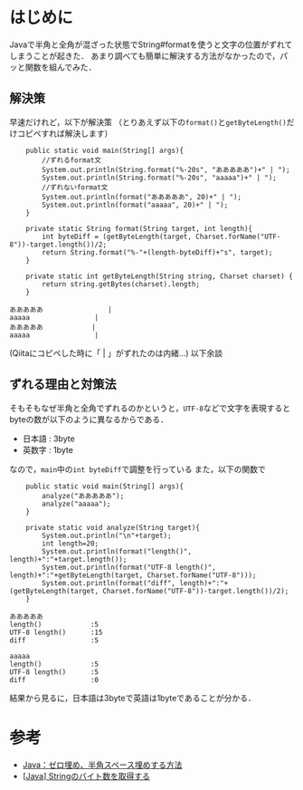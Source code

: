 # はじめに

Javaで半角と全角が混ざった状態でString#formatを使うと文字の位置がずれてしまうことが起きた．
あまり調べても簡単に解決する方法がなかったので，パッと関数を組んでみた．

## 解決策

早速だけれど，以下が解決策
（とりあえず以下の`format()`と`getByteLength()`だけコピペすれば解決します）

```java:main
    public static void main(String[] args){
        //ずれるformat文
        System.out.println(String.format("%-20s", "あああああ")+" | ");
        System.out.println(String.format("%-20s", "aaaaa")+" | ");
        //ずれないformat文
        System.out.println(format("あああああ", 20)+" | ");
        System.out.println(format("aaaaa", 20)+" | ");
    }

    private static String format(String target, int length){
        int byteDiff = (getByteLength(target, Charset.forName("UTF-8"))-target.length())/2;
        return String.format("%-"+(length-byteDiff)+"s", target);
    }

    private static int getByteLength(String string, Charset charset) {
        return string.getBytes(charset).length;
    }
```

```markdown:result
あああああ                | 
aaaaa                | 
あああああ            | 
aaaaa                | 
```

(Qiitaにコピペした時に「 | 」がずれたのは内緒...)
以下余談

## ずれる理由と対策法

そもそもなぜ半角と全角でずれるのかというと，`UTF-8`などで文字を表現するとbyteの数が以下のように異なるからである．

* 日本語 : 3byte
* 英数字 : 1byte

なので，`main`中の`int byteDiff`で調整を行っている
また，以下の関数で

```java:analyze
    public static void main(String[] args){
        analyze("あああああ");
        analyze("aaaaa");
    }

    private static void analyze(String target){
        System.out.println("\n"+target);
        int length=20;
        System.out.println(format("length()", length)+":"+target.length());
        System.out.println(format("UTF-8 length()", length)+":"+getByteLength(target, Charset.forName("UTF-8")));
        System.out.println(format("diff", length)+":"+(getByteLength(target, Charset.forName("UTF-8"))-target.length())/2);
    }

```

```markdown:result
あああああ
length()            :5
UTF-8 length()      :15
diff                :5

aaaaa
length()            :5
UTF-8 length()      :5
diff                :0
```

結果から見るに，日本語は3byteで英語は1byteであることが分かる．

# 参考

* [Java：ゼロ埋め、半角スペース埋めする方法](http://write-remember.com/program/java/format/)
* [[Java] Stringのバイト数を取得する](https://qiita.com/hecateball/items/d0edb6ff65d8f6b18ec4)
